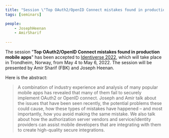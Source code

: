 ```yaml
---
title: "Session \"Top OAuth2/OpenID Connect mistakes found in production mobile apps\" at Identiverse 2022"
tags: [seminars]

people:
    - JosephHeenan
    - AmirSharif
     
---
```


The session "**Top OAuth2/OpenID Connect mistakes found in production mobile apps**" has been accepted to [Identiverse 2022](https://identiverse.com), which will take place in Trondheim, Norway, from May 4 to May 6, 2022. The session will be presented by Amir Sharif (FBK) and Joseph Heenan.

Here is the abstract:

<blockquote>
<p>A combination of industry experience and analysis of many popular mobile apps has revealed that many of them fail to securely implement OAuth2 or OpenID connect.
Joseph and Amir talk about the issues that have been seen recently, the potential problems these could cause, how these types of mistakes have happened – and most importantly, how you avoid making the same mistake. We also talk about how the authorization server vendors and service/identity providers can assist mobile developers that are integrating with them to create high-quality secure integrations.</p>
</blockquote>